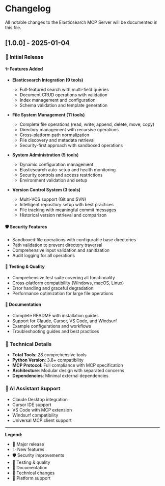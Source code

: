 # Changelog

All notable changes to the Elasticsearch MCP Server will be documented in this file.

## [1.0.0] - 2025-01-04

### 🎉 Initial Release

#### ✨ Features Added
- **Elasticsearch Integration (9 tools)**
  - Full-featured search with multi-field queries
  - Document CRUD operations with validation
  - Index management and configuration
  - Schema validation and template generation

- **File System Management (11 tools)**
  - Complete file operations (read, write, append, delete, move, copy)
  - Directory management with recursive operations
  - Cross-platform path normalization
  - File discovery and metadata retrieval
  - Security-first approach with sandboxed operations

- **System Administration (5 tools)**
  - Dynamic configuration management
  - Elasticsearch auto-setup and health monitoring
  - Security controls and access restrictions
  - Environment validation and setup

- **Version Control System (3 tools)**
  - Multi-VCS support (Git and SVN)
  - Intelligent repository setup with best practices
  - File tracking with meaningful commit messages
  - Historical version retrieval and comparison

#### 🛡️ Security Features
- Sandboxed file operations with configurable base directories
- Path validation to prevent directory traversal
- Comprehensive input validation and sanitization
- Audit logging for all operations

#### 🧪 Testing & Quality
- Comprehensive test suite covering all functionality
- Cross-platform compatibility (Windows, macOS, Linux)
- Error handling and graceful degradation
- Performance optimization for large file operations

#### 📖 Documentation
- Complete README with installation guides
- Support for Claude, Cursor, VS Code, and Windsurf
- Example configurations and workflows
- Troubleshooting guides and best practices

### 🔧 Technical Details
- **Total Tools**: 28 comprehensive tools
- **Python Version**: 3.8+ compatibility
- **MCP Protocol**: Full compliance with MCP specification
- **Architecture**: Modular design with separated concerns
- **Dependencies**: Minimal external dependencies

### 🎯 AI Assistant Support
- Claude Desktop integration
- Cursor IDE support
- VS Code with MCP extension
- Windsurf compatibility
- Universal MCP client support

---

**Legend:**
- 🎉 Major release
- ✨ New features
- 🛡️ Security improvements
- 🧪 Testing & quality
- 📖 Documentation
- 🔧 Technical changes
- 🎯 Platform support
